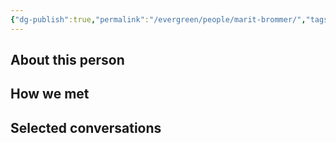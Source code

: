 ```yaml
---
{"dg-publish":true,"permalink":"/evergreen/people/marit-brommer/","tags":["c_level","people","geo_eco"]}
---
```


## About this person


## How we met


## Selected conversations
